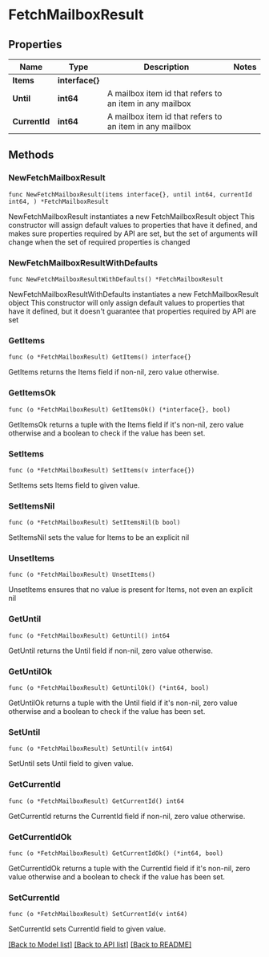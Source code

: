 # FetchMailboxResult

## Properties

Name | Type | Description | Notes
------------ | ------------- | ------------- | -------------
**Items** | **interface{}** |  | 
**Until** | **int64** | A mailbox item id that refers to an item in any mailbox | 
**CurrentId** | **int64** | A mailbox item id that refers to an item in any mailbox | 

## Methods

### NewFetchMailboxResult

`func NewFetchMailboxResult(items interface{}, until int64, currentId int64, ) *FetchMailboxResult`

NewFetchMailboxResult instantiates a new FetchMailboxResult object
This constructor will assign default values to properties that have it defined,
and makes sure properties required by API are set, but the set of arguments
will change when the set of required properties is changed

### NewFetchMailboxResultWithDefaults

`func NewFetchMailboxResultWithDefaults() *FetchMailboxResult`

NewFetchMailboxResultWithDefaults instantiates a new FetchMailboxResult object
This constructor will only assign default values to properties that have it defined,
but it doesn't guarantee that properties required by API are set

### GetItems

`func (o *FetchMailboxResult) GetItems() interface{}`

GetItems returns the Items field if non-nil, zero value otherwise.

### GetItemsOk

`func (o *FetchMailboxResult) GetItemsOk() (*interface{}, bool)`

GetItemsOk returns a tuple with the Items field if it's non-nil, zero value otherwise
and a boolean to check if the value has been set.

### SetItems

`func (o *FetchMailboxResult) SetItems(v interface{})`

SetItems sets Items field to given value.


### SetItemsNil

`func (o *FetchMailboxResult) SetItemsNil(b bool)`

 SetItemsNil sets the value for Items to be an explicit nil

### UnsetItems
`func (o *FetchMailboxResult) UnsetItems()`

UnsetItems ensures that no value is present for Items, not even an explicit nil
### GetUntil

`func (o *FetchMailboxResult) GetUntil() int64`

GetUntil returns the Until field if non-nil, zero value otherwise.

### GetUntilOk

`func (o *FetchMailboxResult) GetUntilOk() (*int64, bool)`

GetUntilOk returns a tuple with the Until field if it's non-nil, zero value otherwise
and a boolean to check if the value has been set.

### SetUntil

`func (o *FetchMailboxResult) SetUntil(v int64)`

SetUntil sets Until field to given value.


### GetCurrentId

`func (o *FetchMailboxResult) GetCurrentId() int64`

GetCurrentId returns the CurrentId field if non-nil, zero value otherwise.

### GetCurrentIdOk

`func (o *FetchMailboxResult) GetCurrentIdOk() (*int64, bool)`

GetCurrentIdOk returns a tuple with the CurrentId field if it's non-nil, zero value otherwise
and a boolean to check if the value has been set.

### SetCurrentId

`func (o *FetchMailboxResult) SetCurrentId(v int64)`

SetCurrentId sets CurrentId field to given value.



[[Back to Model list]](../README.md#documentation-for-models) [[Back to API list]](../README.md#documentation-for-api-endpoints) [[Back to README]](../README.md)


